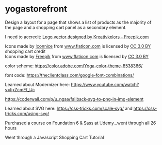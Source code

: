 # yogastorefront
Design a layout for a page that shows a list of products as the majority of the page and a shopping cart panel as a secondary element.

I need to accredit:
<a href="http://www.freepik.com/free-photos-vectors/logo">Logo vector designed by Kreativkolors - Freepik.com</a>

<div>Icons made by <a href="http://www.flaticon.com/authors/iconnice" title="Iconnice">Iconnice</a> from <a href="http://www.flaticon.com" title="Flaticon">www.flaticon.com</a> is licensed by <a href="http://creativecommons.org/licenses/by/3.0/" title="Creative Commons BY 3.0" target="_blank">CC 3.0 BY</a></div> shopping cart credit

<div>Icons made by <a href="http://www.freepik.com" title="Freepik">Freepik</a> from <a href="http://www.flaticon.com" title="Flaticon">www.flaticon.com</a> is licensed by <a href="http://creativecommons.org/licenses/by/3.0/" title="Creative Commons BY 3.0" target="_blank">CC 3.0 BY</a></div>

color scheme: https://color.adobe.com/Yoga-color-theme-8538366/

font code:  https://theclientclass.com/google-font-combinations/

Learned about Modernizer here:  https://www.youtube.com/watch?v=IjxZcmEf_Uc

https://coderwall.com/p/u_ngaa/fallback-svg-to-png-in-img-element

Learned about SVG here:  https://css-tricks.com/scale-svg/ and https://css-tricks.com/using-svg/

Purchased a course on Foundation 6 & Sass at Udemy...went through all 26 hours

Went through a Javascript Shopping Cart Tutorial
